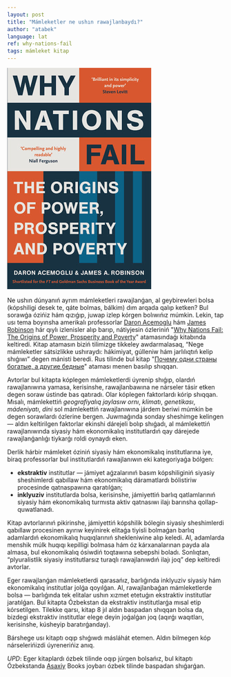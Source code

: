 ```yaml
---
layout: post
title: "Mámleketler ne ushın rawajlanbaydı?"
author: "atabek"
language: lat
ref: why-nations-fail
tags: mámleket kitap
---
```


![Why nations fail cover](/assets/img/why-nations-fail-cover.jpg "Why nations fail cover")

Ne ushın dúnyanıń ayrım mámleketleri rawajlanǵan, al geybirewleri bolsa (kópshiligi desek te, qáte bolmas, bálkim) dım arqada qalıp ketken? Bul sorawǵa ózińiz hám qızıǵıp, juwap izlep kórgen bolıwıńız múmkin. Lekin, tap usı tema boyınsha amerikalı professorlar [Daron Acemoglu](https://en.wikipedia.org/wiki/Daron_Acemoglu) hám [James Robinson](https://en.wikipedia.org/wiki/James_A._Robinson) hár qıylı izlenisler alıp barıp, nátiyjesin ózleriniń "[Why Nations Fail: The Origins of Power, Prosperity and Poverty](https://en.wikipedia.org/wiki/Why_Nations_Fail)" atamasındaǵı kitabında keltiredi. Kitap atamasın biziń tilimizge tikkeley awdarmalasaq, “Nege mámleketler sátsizlikke ushıraydı: hákimiyat, gúlleniw hám jarlılıqtıń kelip shıǵıwı” degen mánisti beredi. Rus tilinde bul kitap "[Почему одни страны богатые, а другие бедные](https://ru.wikipedia.org/wiki/%D0%9F%D0%BE%D1%87%D0%B5%D0%BC%D1%83_%D0%BE%D0%B4%D0%BD%D0%B8_%D1%81%D1%82%D1%80%D0%B0%D0%BD%D1%8B_%D0%B1%D0%BE%D0%B3%D0%B0%D1%82%D1%8B%D0%B5,_%D0%B0_%D0%B4%D1%80%D1%83%D0%B3%D0%B8%D0%B5_%D0%B1%D0%B5%D0%B4%D0%BD%D1%8B%D0%B5)" ataması menen basılıp shıqqan.

Avtorlar bul kitapta kóplegen mámleketlerdi úyrenip shıǵıp, olardıń rawajlanıwına yamasa, kerisinshe, rawajlanbawına ne nárseler tásir etken degen soraw ústinde bas qatıradı. Olar kóplegen faktorlardı kórip shıqqan. Mısalı, mámlekettiń _geografiyalıq jaylasıw ornı_, _klimatı_, _genetikası_, _mádeniyatı_, _dini_ sol mámlekettiń rawajlanıwına járdem beriwi múmkin be degen sorawlardı ózlerine bergen. Juwmaǵında sonday sheshimge kelingen — aldın keltirilgen faktorlar ekinshi dárejeli bolıp shıǵadı, al mámlekettiń rawajlanıwında siyasiy hám ekonomikalıq institutlardıń qay dárejede rawajlanǵanlıǵı tiykarǵı roldi oynaydı eken.

Derlik hárbir mámleket óziniń siyasiy hám ekonomikalıq institutlarına iye, biraq professorlar bul institutlardıń rawajlanıwın eki kategoriyaǵa bólgen:

- **ekstraktiv** institutlar — jámiyet aǵzalarınıń basım kópshiliginiń siyasiy sheshimlerdi qabıllaw hám ekonomikalıq dáramatlardı bólistiriw procesinde qatnaspawına qaratılǵan;
- **inklyuziv** institutlarda bolsa, kerisinshe, jámiyettiń barlıq qatlamlarınıń siyasiy hám ekonomikalıq turmısta aktiv qatnasıwı ilajı barınsha qollap-quwatlanadı.

Kitap avtorlarınıń pikirinshe, jámiyettiń kópshilik bólegin siyasiy sheshimlerdi qabıllaw procesinen ayırıw keyinirek elitaǵa tiyisli bolmaǵan barlıq adamlardıń ekonomikalıq huqıqlarınıń shekleniwine alıp keledi. Al, adamlarda menshik múlk huqıqı kepilligi bolmasa hám óz kárxanalarınan payda ala almasa, bul ekonomikalıq ósiwdiń toqtawına sebepshi boladı. Sonlıqtan, “plyuralistlik siyasiy institutlarsız turaqlı rawajlanıwdıń ilajı joq” dep keltiredi avtorlar.

Eger rawajlanǵan mámleketlerdi qarasańız, barlıǵında inklyuziv siyasiy hám ekonomikalıq institutlar jolǵa qoyılǵan. Al, rawajlanbaǵan mámleketlerde bolsa — barlıǵında tek elitalar ushın xızmet etetuǵın ekstraktiv institutlar jaratılǵan. Bul kitapta Ózbekstan da ekstraktiv institutlarǵa mısal etip kórsetilgen. Tilekke qarsı, kitap 8 jıl aldın baspadan shıqqan bolsa da, bizdegi ekstraktiv institutlar elege deyin joǵalǵan joq (aqırǵı waqıtları, kerisinshe, kúsheyip baratırǵanday).

Bárshege usı kitaptı oqıp shıǵıwdı másláhát etemen. Aldın bilmegen kóp nárselerińizdi úyrenerińiz anıq.

_UPD_: Eger kitaplardı ózbek tilinde oqıp júrgen bolsańız, bul kitaptı Ózbekstanda [Asaxiy](https://asaxiy.uz/) Books joybarı ózbek tilinde baspadan shıǵarǵan.
